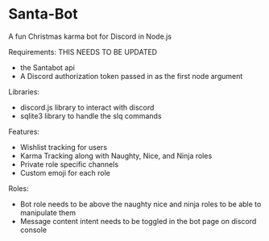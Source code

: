 # Santa-Bot

A fun Christmas karma bot for Discord in Node.js

Requirements:
THIS NEEDS TO BE UPDATED

- the Santabot api
- A Discord authorization token passed in as the first node argument

Libraries:

- discord.js library to interact with discord
- sqlite3 library to handle the slq commands

Features:

- Wishlist tracking for users
- Karma Tracking along with Naughty, Nice, and Ninja roles
- Private role specific channels
- Custom emoji for each role

Roles:

- Bot role needs to be above the naughty nice and ninja roles to be able to manipulate them
- Message content intent needs to be toggled in the bot page on discord console
